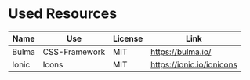 # Used Resources

| Name | Use | License | Link |
|---|---|---|---|
| Bulma | CSS-Framework | MIT | https://bulma.io/ |
| Ionic | Icons | MIT | https://ionic.io/ionicons |

